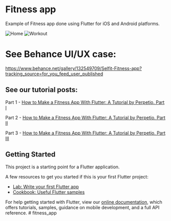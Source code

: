 # Fitness app

Example of Fitness app done using Flutter for iOS and Android platforms.

![Home](https://github.com/perpetio/fitness/blob/master/examples/Home.png?raw=true) ![Workout](https://github.com/perpetio/fitness/blob/master/examples/Workout_1.png?raw=true)

# See Behance UI/UX case:
https://www.behance.net/gallery/132549709/Selfit-Fitness-app?tracking_source=for_you_feed_user_published

## See our tutorial posts:

Part 1 - [How to Make a Fitness App With Flutter: A Tutorial by Perpetio. Part I](https://perpet.io/blog/how-to-build-a-clubhouse-clone-app-with-flutter-a-tutorial-by-perpetio-part-1/)

Part 2 - [How to Make a Fitness App With Flutter: A Tutorial by Perpetio. Part II](https://perpet.io/blog/how-to-make-a-fitness-app-with-flutter-a-tutorial-by-perpetio-part-ii/)

Part 3 - [How to Make a Fitness App With Flutter: A Tutorial by Perpetio. Part III](https://perpet.io/blog/how-to-make-a-fitness-app-with-flutter-a-tutorial-by-perpetio-part-iii/)


## Getting Started

This project is a starting point for a Flutter application.

A few resources to get you started if this is your first Flutter project:

- [Lab: Write your first Flutter app](https://flutter.dev/docs/get-started/codelab)
- [Cookbook: Useful Flutter samples](https://flutter.dev/docs/cookbook)

For help getting started with Flutter, view our
[online documentation](https://flutter.dev/docs), which offers tutorials,
samples, guidance on mobile development, and a full API reference.
#   f i t n e s s _ a p p  
 